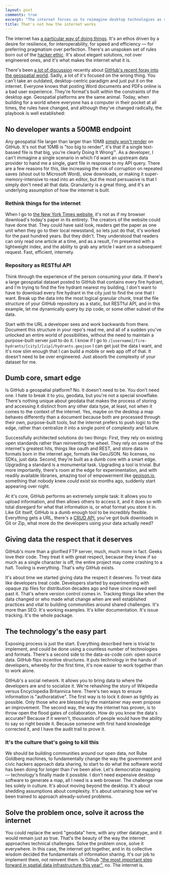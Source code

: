 ```yaml
---
layout: post
comments: true
excerpt: "The internet forces us to reimagine desktop technologies as vehicles for collaboration. Geodata is just one of them, and GitHub is the answer."
title: That's not how the internet works
---
```


The internet has [a particular way of doing things](http://ben.balter.com/2013/07/02/a-brief-history-of-the-internet/). It's an ethos driven by a desire for resilience, for interoperability, for speed and efficiency — for preferring pragmatism over perfection. There's an unspoken set of rules born out of the [hacker ethic](http://ben.balter.com/2013/02/16/what-is-a-hacker/#the-hacker-ethic). It's about elegant solutions, not over engineered ones, and it's what makes the internet what it is.

There's been [a lot of discussion](https://twitter.com/michalmigurski/status/368120365085511680) recently about [GitHub's recent foray into the geospatial world](https://github.com/blog/1528-there-s-a-map-for-that). Sadly, a lot of it's focused on the wrong thing. You can't take an outdated, desktop-centric paradigm and just put it on the internet. Everyone knows that posting Word documents and PDFs online is a bad user experience. They're format's built within the constraints of the desktop age. Geospatial platforms are the same animal. Today, when building for a world where everyone has a computer in their pocket at all times, the rules have changed, and although they've changed radically, the playbook is well established:

## No developer wants a 500MB endpoint

Any geospatial file larger than larger than 10MB [simply won't render](https://help.github.com/articles/mapping-geojson-files-on-github#troubleshooting) on GitHub. It's not that 10MB is "too big to render", it's that if a single text-bassed file is that big, you're clearly Doing It Wrong&trade;. As a developer, I can't immagine a single scenario in which I'd want an upstream data provider to hand me a single, giant file in response to my API query. There are a few reasons for this, like increasing the risk of corruption on repeated saves (shout out to Microsoft Word), slow downloads, or making it super-memory-intensive to read into an editor, but the most persuasive is that I simply don't need all that data. Granularity is a great thing, and it's an underlying assumption of how the internet is built.

### Rethink things for the internet

When I go to [the New York Times website](http:/nytimes.com), it's not as if my browser download's today's paper in its entirety. The creators of the website could have done that. They could have said look, readers get the paper as one unit when they go to their local newsstand, so lets just do that, it's worked for the past hundred years. But they didn't. They understood that readers can only read one article at a time, and as a result, I'm presented with a lightweight index, and the ability to grab any article I want on a subsequent request. Fast, efficient, internety.

### Repository as RESTful API

Think through the experience of the person consuming your data. If there's a large geospatial dataset posted to GitHub that contains every fire hydrant, and I'm trying to find the fire hydrant nearest my building, I don't want to have to download every fire hydrant in the city just to find the one that I want. Break up the data into the most logical granular chunk, treat the file structure of your GitHub repository as a static, but RESTful API, and in this example, let me dynamically query by zip code, or some other subset of the data.

Start with the URL a developer sees and work backwards from there. Document this structure in your repo's read me, and all of a sudden you've unlocked an entire world of possibilities, without the need to maintain a purpose-built server just to do it. I know if I go to `/[username]/fire-hydrants/[city]/[zip]/hydrants.geojson` I can get just the data I want, and it's now slim enough that I can build a mobile or web app off of that. It doesn't need to be over engineered. Just absorb the complexity of your dataset for me.

## Dumb core, smart edge

Is GitHub a geospatial platform? No. It doesn't need to be. You don't need one. I hate to break it to you, geodata, but you're not a special snowflake. There's nothing unique about geodata that makes the process of storing and accessing it distinct from any other data type, at least, not when it comes to the context of the internet. Yes, maybe on the desktop a map behaves differently than a document because both are processed through their own, purpose-built tools, but the internet prefers to push logic to the edge, rather than centralize it into a single point of complexity and failure.

Successfully architected solutions do two things: First, they rely on existing open standards rather than reinventing the wheel. They rely on some of the internet's greatest hits, things like oauth and REST, and store data in formats born in the internet age, formats like GeoJSON. No licenses, no SDKs, just data. Second, they're built as a dumb core with a smart edge. Upgrading a standard is a monumental task. Upgrading a tool is trivial. But more importantly, there's room at the edge for experimentation, and with readily available libraries, amazing tool of empowerment like [geojson.io](http://geojson.io), something that nobody knew *could* exist six months ago, suddenly start appearing over night.

At it's core, GitHub performs an extremely simple task: It allows you to upload information, and then allows others to access it, and it does so with total disregard for what that information is, or what format you store it in. Like Git itself, GitHub is a dumb enough tool to be incredibly flexible. Everything gets a URL, there's a [CRUD API](http://developer.github.com/changes/2013-05-06-create-update-delete-individual-files/), you've got bulk downloads in Git or Zip, what more do the developers using your data actually need?

## Giving data the respect that it deserves

GitHub's more than a glorified FTP server, much, much more in fact. Geeks love their code. They treat it with great respect, because they know if so much as a single character is off, the entire project may come crashing to a halt. Tooling is everything. That's why GitHub exists.

It's about time we started giving data the respect it deserves. To treat data like developers treat code. Developers started by experimenting with opaque zip files for distribution decades ago and have since moved well past it. That's where version control comes in. Tracking things like when the data changed or who made what change when are well established practices and vital to building communities around shared challenges. It's more than SEO. It's working examples. It's killer documentation. It's issue tracking. It's the whole package.

## The technology's the easy part

Exposing process is just the start. Everything described here is trivial to implement, and could be done using a countless number of technologies and formats. There's a second side to the data-as-code coin: open source data. GitHub flips incentive structures. It puts technology in the hands of developers, whereby for the first time, it's now easier to work together than to work alone.

GitHub's a social network. It allows you to bring data to where the developers are and to socialize it. We're rehashing the story of Wikipedia versus Encyclopedia Britannica here. There's two ways to ensure information is "authoratative". The first way is to lock it down as tightly as possible. Only those who are blessed by the maintainer may even propose an improvement. The second way, the way the internet has proven, is to throw open the flood gates of collaboration. How do you know the data's accurate? Because if it weren't, thousands of people would have the ability to say so right beside it. Because someone with first hand knowledge corrected it, and I have the audit trail to prove it.

### It's the culture that's going to kill this

We should be building communities around our open data, not Rube Goldberg machines, to fundamentally change the way the government and civic hackers approach data sharing, to start to do what the software world has been doing for longer than I've been alive. Let's democratize mapping — technology's finally made it possible. I don't need expensive desktop software to generate a map, all I need is a web browser. The challenge now lies  solely in culture. It's about moving beyond the desktop. It's about shedding assumptions about complexity. It's about untraining how we've been trained to approach already-solved problems.

## Solve the problem once, solve it across the internet

You could replace the word "geodata" here, with any other datatype, and it would remain just as true. That's the beauty of the way the internet approaches technical challenges. Solve the problem once, solve it everywhere. In this case, the internet got together, and in its collective wisdom decided the fundamentals of information sharing. It's our job to implement them, not reinvent them. Is Github ["the most important step forward in spatial data infrastructure this year"](http://mapbrief.com/2013/08/15/one-mans-public-comment-more-data-less-infrastructure/
), no. The internet is.
